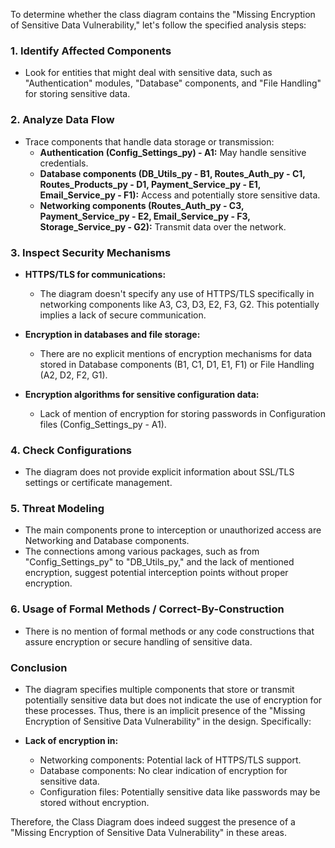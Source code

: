 To determine whether the class diagram contains the "Missing Encryption of Sensitive Data Vulnerability," let's follow the specified analysis steps:

### 1. Identify Affected Components
- Look for entities that might deal with sensitive data, such as "Authentication" modules, "Database" components, and "File Handling" for storing sensitive data.

### 2. Analyze Data Flow
- Trace components that handle data storage or transmission:
  - **Authentication (Config_Settings_py) - A1:** May handle sensitive credentials.
  - **Database components (DB_Utils_py - B1, Routes_Auth_py - C1, Routes_Products_py - D1, Payment_Service_py - E1, Email_Service_py - F1):** Access and potentially store sensitive data.
  - **Networking components (Routes_Auth_py - C3, Payment_Service_py - E2, Email_Service_py - F3, Storage_Service_py - G2):** Transmit data over the network.

### 3. Inspect Security Mechanisms
- **HTTPS/TLS for communications:**
  - The diagram doesn't specify any use of HTTPS/TLS specifically in networking components like A3, C3, D3, E2, F3, G2. This potentially implies a lack of secure communication.

- **Encryption in databases and file storage:**
  - There are no explicit mentions of encryption mechanisms for data stored in Database components (B1, C1, D1, E1, F1) or File Handling (A2, D2, F2, G1).

- **Encryption algorithms for sensitive configuration data:**
  - Lack of mention of encryption for storing passwords in Configuration files (Config_Settings_py - A1).

### 4. Check Configurations
- The diagram does not provide explicit information about SSL/TLS settings or certificate management.

### 5. Threat Modeling
- The main components prone to interception or unauthorized access are Networking and Database components.
- The connections among various packages, such as from "Config_Settings_py" to "DB_Utils_py," and the lack of mentioned encryption, suggest potential interception points without proper encryption.

### 6. Usage of Formal Methods / Correct-By-Construction
- There is no mention of formal methods or any code constructions that assure encryption or secure handling of sensitive data.

### Conclusion
- The diagram specifies multiple components that store or transmit potentially sensitive data but does not indicate the use of encryption for these processes. Thus, there is an implicit presence of the "Missing Encryption of Sensitive Data Vulnerability" in the design. Specifically:

- **Lack of encryption in:**
  - Networking components: Potential lack of HTTPS/TLS support.
  - Database components: No clear indication of encryption for sensitive data.
  - Configuration files: Potentially sensitive data like passwords may be stored without encryption.

Therefore, the Class Diagram does indeed suggest the presence of a "Missing Encryption of Sensitive Data Vulnerability" in these areas.